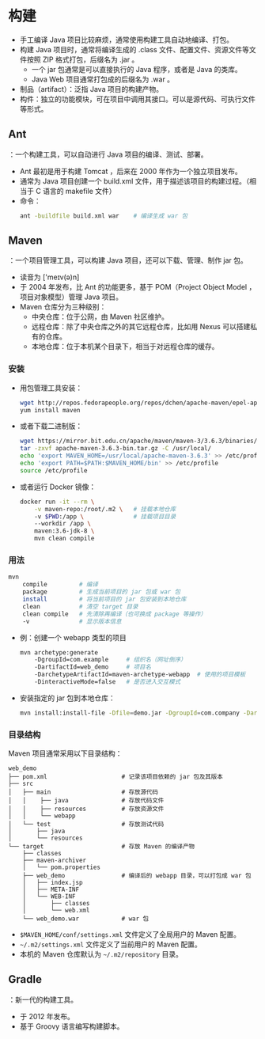 # 构建

- 手工编译 Java 项目比较麻烦，通常使用构建工具自动地编译、打包。
- 构建 Java 项目时，通常将编译生成的 .class 文件、配置文件、资源文件等文件按照 ZIP 格式打包，后缀名为 .jar 。
  - 一个 jar 包通常是可以直接执行的 Java 程序，或者是 Java 的类库。
  - Java Web 项目通常打包成的后缀名为 .war 。
- 制品（artifact）：泛指 Java 项目的构建产物。
- 构件：独立的功能模块，可在项目中调用其接口。可以是源代码、可执行文件等形式。

## Ant

：一个构建工具，可以自动进行 Java 项目的编译、测试、部署。
- Ant 最初是用于构建 Tomcat ，后来在 2000 年作为一个独立项目发布。
- 通常为 Java 项目创建一个 build.xml 文件，用于描述该项目的构建过程。（相当于 C 语言的 makefile 文件）
- 命令：
    ```sh
    ant -buildfile build.xml war    # 编译生成 war 包
    ```

## Maven

：一个项目管理工具，可以构建 Java 项目，还可以下载、管理、制作 jar 包。
- 读音为 ['meɪv(ə)n]
- 于 2004 年发布，比 Ant 的功能更多，基于 POM（Project Object Model ，项目对象模型）管理 Java 项目。
- Maven 仓库分为三种级别：
  - 中央仓库：位于公网，由 Maven 社区维护。
  - 远程仓库：除了中央仓库之外的其它远程仓库，比如用 Nexus 可以搭建私有的仓库。
  - 本地仓库：位于本机某个目录下，相当于对远程仓库的缓存。

### 安装

- 用包管理工具安装：
    ```sh
    wget http://repos.fedorapeople.org/repos/dchen/apache-maven/epel-apache-maven.repo -O /etc/yum.repos.d/epel-apache-maven.repo
    yum install maven
    ```
- 或者下载二进制版：
    ```sh
    wget https://mirror.bit.edu.cn/apache/maven/maven-3/3.6.3/binaries/apache-maven-3.6.3-bin.tar.gz
    tar -zxvf apache-maven-3.6.3-bin.tar.gz -C /usr/local/
    echo 'export MAVEN_HOME=/usr/local/apache-maven-3.6.3' >> /etc/profile    # 配置环境变量
    echo 'export PATH=$PATH:$MAVEN_HOME/bin' >> /etc/profile
    source /etc/profile
    ```
- 或者运行 Docker 镜像：
    ```sh
    docker run -it --rm \
        -v maven-repo:/root/.m2 \   # 挂载本地仓库
        -v $PWD:/app \              # 挂载项目目录
        --workdir /app \
        maven:3.6-jdk-8 \
        mvn clean compile
    ```

### 用法

```sh
mvn
    compile         # 编译
    package         # 生成当前项目的 jar 包或 war 包
    install         # 将当前项目的 jar 包安装到本地仓库
    clean           # 清空 target 目录
    clean compile   # 先清除再编译（也可换成 package 等操作）
    -v              # 显示版本信息
```
- 例：创建一个 webapp 类型的项目
  ```sh
  mvn archetype:generate
      -DgroupId=com.example     # 组织名（网址倒序）
      -DartifactId=web_demo     # 项目名
      -DarchetypeArtifactId=maven-archetype-webapp  # 使用的项目模板
      -DinteractiveMode=false   # 是否进入交互模式
  ```
- 安装指定的 jar 包到本地仓库：
  ```sh
  mvn install:install-file -Dfile=demo.jar -DgroupId=com.company -DartifactId=demo -Dversion=0.0.1 -Dpackaging=jar
  ```

### 目录结构

Maven 项目通常采用以下目录结构：
```
web_demo
├── pom.xml                     # 记录该项目依赖的 jar 包及其版本
├── src
│   ├── main                    # 存放源代码
│   │    ├── java               # 存放代码文件
│   │    ├── resources          # 存放资源文件
│   │    └── webapp
│   └── test                    # 存放测试代码
│       ├── java
│       └── resources
└── target                      # 存放 Maven 的编译产物
    ├── classes
    ├── maven-archiver
    │   └── pom.properties
    ├── web_demo                # 编译后的 webapp 目录，可以打包成 war 包
    │   ├── index.jsp
    │   ├── META-INF
    │   └── WEB-INF
    │       ├── classes
    │       └── web.xml
    └── web_demo.war            # war 包
```

- `$MAVEN_HOME/conf/settings.xml` 文件定义了全局用户的 Maven 配置。
- `~/.m2/settings.xml` 文件定义了当前用户的 Maven 配置。
- 本机的 Maven 仓库默认为 `~/.m2/repository` 目录。

## Gradle

：新一代的构建工具。
- 于 2012 年发布。
- 基于 Groovy 语言编写构建脚本。
